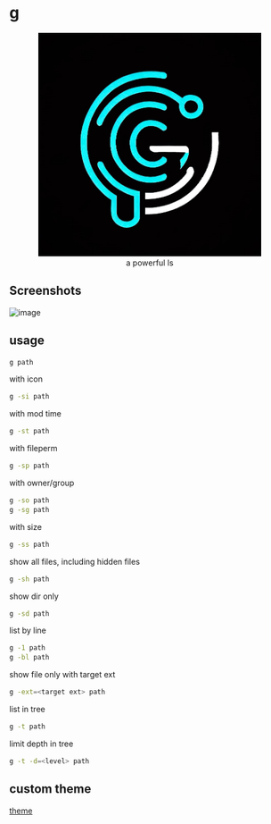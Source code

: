 # g
<div style="text-align: center;"><img src="logo.jpg" width="400"  alt="logo"/></div>

<div style="text-align: center;">a powerful ls</div>

## Screenshots

![image](https://user-images.githubusercontent.com/75521101/233822292-f692869a-015c-48b1-a3bb-38a2199159ed.png)

## usage

```bash
g path
```

with icon
```bash
g -si path
```

with mod time
```bash
g -st path
```

with fileperm
```bash
g -sp path
```

with owner/group
```bash
g -so path
g -sg path
```

with size
```bash
g -ss path
```

show all files, including hidden files
```bash
g -sh path
```

show dir only
```bash
g -sd path
```
list by line
```bash
g -1 path
g -bl path
```

show file only with target ext
```bash
g -ext=<target ext> path
```

list in tree
```bash
g -t path
```

limit depth in tree
```bash
g -t -d=<level> path
```
## custom theme

[theme](THEME.md)